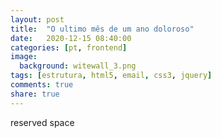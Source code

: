 ```yaml
---
layout: post
title:  "O ultimo mês de um ano doloroso"
date:   2020-12-15 08:40:00
categories: [pt, frontend]
image:
  background: witewall_3.png
tags: [estrutura, html5, email, css3, jquery]
comments: true
share: true
---
```

reserved space